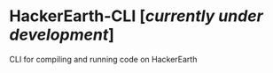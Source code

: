 # HackerEarth-CLI [*currently under development*]
CLI for compiling and running code on HackerEarth
